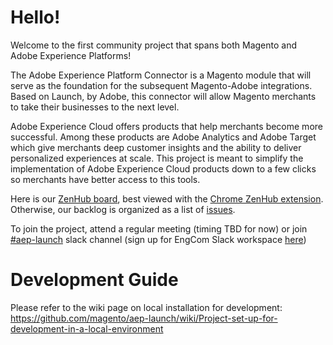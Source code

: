 # Hello!
Welcome to the first community project that spans both Magento and Adobe Experience Platforms!

The Adobe Experience Platform Connector is a Magento module that will serve as the foundation for the subsequent Magento-Adobe integrations. Based on Launch, by Adobe, this connector will allow Magento merchants to take their businesses to the next level. 

Adobe Experience Cloud offers products that help merchants become more successful. Among these products are Adobe Analytics and Adobe Target which give merchants deep customer insights and the ability to deliver personalized experiences at scale. This project is meant to simplify the implementation of Adobe Experience Cloud products down to a few clicks so merchants have better access to this tools.

Here is our [ZenHub board](https://app.zenhub.com/workspace/o/magento/aep-launch/boards?repos=151743693), best viewed with the [Chrome ZenHub extension](https://chrome.google.com/webstore/detail/zenhub-for-github/ogcgkffhplmphkaahpmffcafajaocjbd). Otherwise, our backlog is organized as a list of [issues](https://github.com/magento/aep-launch/issues).

To join the project, attend a regular meeting (timing TBD for now) or join [#aep-launch](https://magentocommeng.slack.com/messages/CD4EGUYEB) slack channel (sign up for EngCom Slack workspace [here](https://tinyurl.com/engcom-signup))

# Development Guide
Please refer to the wiki page on local installation for development: https://github.com/magento/aep-launch/wiki/Project-set-up-for-development-in-a-local-environment
